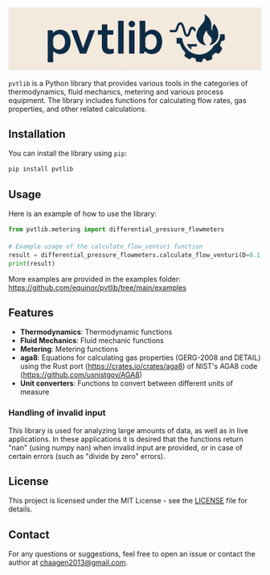 <img src="https://github.com/equinor/pvtlib/blob/main/images/pvtlib.png" alt="pvtlib logo" width="600"/>

`pvtlib` is a Python library that provides various tools in the categories of thermodynamics, fluid mechanics, metering and various process equipment. The library includes functions for calculating flow rates, gas properties, and other related calculations.

## Installation

You can install the library using `pip`:

```sh
pip install pvtlib
```

## Usage

Here is an example of how to use the library:

```py
from pvtlib.metering import differential_pressure_flowmeters

# Example usage of the calculate_flow_venturi function
result = differential_pressure_flowmeters.calculate_flow_venturi(D=0.1, d=0.05, dP=200, rho1=1000)
print(result)
```

More examples are provided in the examples folder: https://github.com/equinor/pvtlib/tree/main/examples

## Features

- **Thermodynamics**: Thermodynamic functions
- **Fluid Mechanics**: Fluid mechanic functions
- **Metering**: Metering functions
- **aga8**: Equations for calculating gas properties (GERG-2008 and DETAIL) using the Rust port (https://crates.io/crates/aga8) of NIST's AGA8 code (https://github.com/usnistgov/AGA8)
- **Unit converters**: Functions to convert between different units of measure

### Handling of invalid input
This library is used for analyzing large amounts of data, as well as in live applications. In these applications it is desired that the functions return "nan" (using numpy nan) when invalid input are provided, or in case of certain errors (such as "divide by zero" errors). 

## License

This project is licensed under the MIT License - see the [LICENSE](https://github.com/equinor/pvtlib/blob/main/LICENSE) file for details.

## Contact

For any questions or suggestions, feel free to open an issue or contact the author at chaagen2013@gmail.com.
